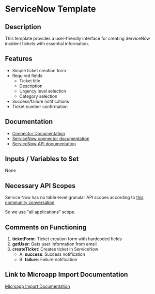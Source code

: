 # ServiceNow Template

## Description
This template provides a user-friendly interface for creating ServiceNow incident tickets with essential information.

## Features
- Simple ticket creation form
- Required fields:
  - Ticket title
  - Description
  - Urgency level selection
  - Category selection
- Success/failure notifications
- Ticket number confirmation

## Documentation
- [Connector Documentation](https://docs.lumapps.com/docs/admin-l4430581765424978extensions)
- [ServiceNow connector documentation](https://docs.lumapps.com/docs/ls/content/4743652518001693/docs/admin-administration-landing/admin-l6088963918247602/admin-l9650191038731043extensions/admin-l43084339674928007extensions/admin-l709725510492807extensions)
- [ServiceNow API documentation](https://www.servicenow.com/docs/bundle/yokohama-api-reference/page/build/applications/concept/api-rest.html)

## Inputs / Variables to Set
None

## Necessary API Scopes
Service Now has no table-level granular API scopes according to [this community conversation](https://www.servicenow.com/community/platform-privacy-security-blog/restrict-access-available-to-oauth-client-using-rest-api-auth/ba-p/2524938)

So we use "all applications" scope.

## Comments on Functioning
1. **ticketForm**: Ticket creation form with hardcoded fields
2. **getUser**: Gets user information from email
3. **createTicket**: Creates ticket in ServiceNow
   - A. **success**: Success notification
   - B. **failure**: Failure notification

## Link to Microapp Import Documentation
[Microapp Import Documentation](https://docs.lumapps.com/docs/ls/content/6236515079535869/devportal-l48909819228353757)
